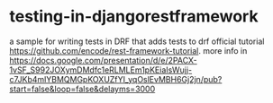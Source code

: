 # testing-in-djangorestframework
a sample for writing tests in DRF
that adds tests to drf official tutorial https://github.com/encode/rest-framework-tutorial.
more info in https://docs.google.com/presentation/d/e/2PACX-1vSF_S992JOXymDMdfc1eRLMLEm1pKEiaIsWujj-c7JKb4mlYBMQMGpKOXUZfYI_yqOslEvMBH6Gj2jn/pub?start=false&loop=false&delayms=3000
